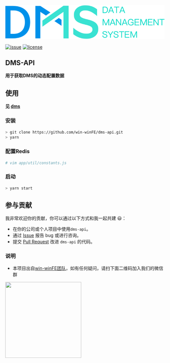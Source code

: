 ![](https://github.com/win-winFE/dms-api/blob/master/logo.png)


[![issue](https://img.shields.io/github/issues/win-winFE/dms-api.svg)](https://github.com/win-winFE/dms-api)
[![license](https://img.shields.io/github/license/win-winFE/dms-api.svg)](https://github.com/win-winFE/dms-api)

## DMS-API

**用于获取DMS的动态配置数据**

## 使用

**见 [dms](https://github.com/win-winFE/dms)**

### 安装
```bash
> git clone https://github.com/win-winFE/dms-api.git
> yarn
```

### 配置Redis
```bash
# vim app/util/constants.js
```

### 启动
```bash
> yarn start
```

## 参与贡献

我非常欢迎你的贡献，你可以通过以下方式和我一起共建 :smiley:：

- 在你的公司或个人项目中使用`dms-api`。
- 通过 [Issue](https://github.com/win-winFE/dms-api/issues) 报告 bug 或进行咨询。
- 提交 [Pull Request](https://github.com/win-winFE/dms-api/pulls) 改进 `dms-api` 的代码。

### 说明

* 本项目出自[win-winFE团队](https://github.com/win-winFE)，如有任何疑问，请扫下面二维码加入我们的微信群

<img src="https://github.com/win-winFE/dms/blob/master/qrcode.png" width="240px" height="240px" />
